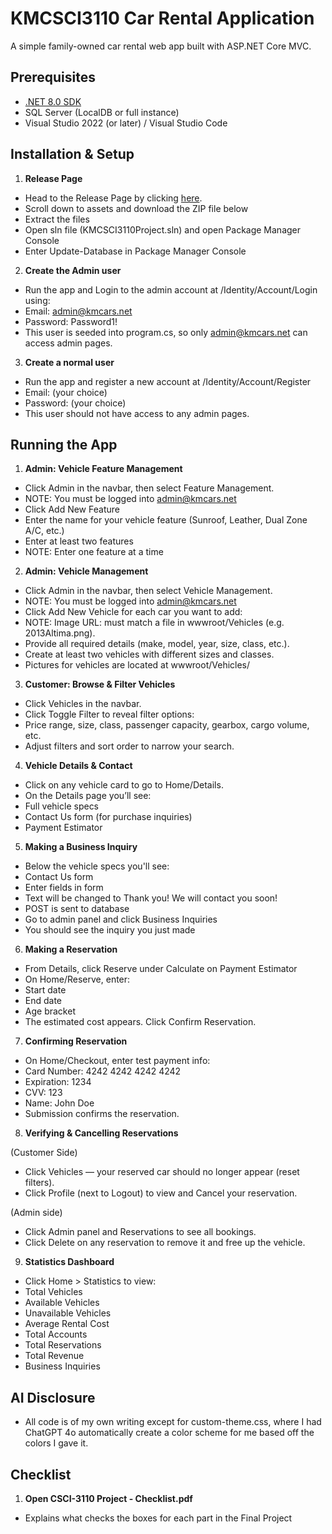 # KMCSCI3110 Car Rental Application

A simple family-owned car rental web app built with ASP.NET Core MVC.


## Prerequisites

- [.NET 8.0 SDK](https://dotnet.microsoft.com/download)  
- SQL Server (LocalDB or full instance)  
- Visual Studio 2022 (or later) / Visual Studio Code  


## Installation & Setup

1. **Release Page**  

- Head to the Release Page by clicking [here](https://github.com/KJMazely/CSCI3110PROJECT/releases/tag/Finished).
- Scroll down to assets and download the ZIP file below
- Extract the files
- Open sln file (KMCSCI3110Project.sln) and open Package Manager Console
- Enter Update-Database in Package Manager Console

2. **Create the Admin user**

- Run the app and Login to the admin account at /Identity/Account/Login using:
- Email: admin@kmcars.net
- Password: Password1!
- This user is seeded into program.cs, so only admin@kmcars.net can access admin pages.

3. **Create a normal user**

- Run the app and register a new account at /Identity/Account/Register
- Email: (your choice)
- Password: (your choice)
- This user should not have access to any admin pages.


## Running the App

1. **Admin: Vehicle Feature Management**

- Click Admin in the navbar, then select Feature Management.
- NOTE: You must be logged into admin@kmcars.net
- Click Add New Feature
- Enter the name for your vehicle feature (Sunroof, Leather, Dual Zone A/C, etc.)
- Enter at least two features
- NOTE: Enter one feature at a time


2. **Admin: Vehicle Management**
   
- Click Admin in the navbar, then select Vehicle Management.
- NOTE: You must be logged into admin@kmcars.net
- Click Add New Vehicle for each car you want to add:
- NOTE: Image URL: must match a file in wwwroot/Vehicles (e.g. 2013Altima.png).
- Provide all required details (make, model, year, size, class, etc.).
- Create at least two vehicles with different sizes and classes.
- Pictures for vehicles are located at wwwroot/Vehicles/


3. **Customer: Browse & Filter Vehicles**

- Click Vehicles in the navbar.
- Click Toggle Filter to reveal filter options:
- Price range, size, class, passenger capacity, gearbox, cargo volume, etc.
- Adjust filters and sort order to narrow your search.


4. **Vehicle Details & Contact**

- Click on any vehicle card to go to Home/Details.
- On the Details page you’ll see:
- Full vehicle specs
- Contact Us form (for purchase inquiries)
- Payment Estimator


5. **Making a Business Inquiry**

- Below the vehicle specs you'll see:
- Contact Us form
- Enter fields in form
- Text will be changed to Thank you! We will contact you soon!
- POST is sent to database
- Go to admin panel and click Business Inquiries
- You should see the inquiry you just made


6. **Making a Reservation**

- From Details, click Reserve under Calculate on Payment Estimator
- On Home/Reserve, enter:
- Start date
- End date
- Age bracket
- The estimated cost appears. Click Confirm Reservation.


7. **Confirming Reservation**
   
- On Home/Checkout, enter test payment info:
- Card Number: 4242 4242 4242 4242
- Expiration: 1234
- CVV: 123
- Name: John Doe
- Submission confirms the reservation.


8. **Verifying & Cancelling Reservations**

(Customer Side)
- Click Vehicles — your reserved car should no longer appear (reset filters).
- Click Profile (next to Logout) to view and Cancel your reservation.

(Admin side)
- Click Admin panel and Reservations to see all bookings.
- Click Delete on any reservation to remove it and free up the vehicle.


9. **Statistics Dashboard**

- Click Home > Statistics to view:
- Total Vehicles
- Available Vehicles
- Unavailable Vehicles
- Average Rental Cost
- Total Accounts
- Total Reservations
- Total Revenue
- Business Inquiries

## AI Disclosure

- All code is of my own writing except for custom-theme.css, where I had ChatGPT 4o automatically create a color scheme for me based off the colors I gave it.

## Checklist

1. **Open CSCI-3110 Project - Checklist.pdf**
- Explains what checks the boxes for each part in the Final Project
